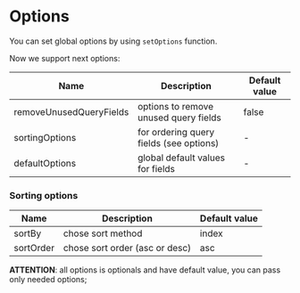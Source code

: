 # Options

You can set global options by using `setOptions` function.

Now we support next options:

| Name                    | Description                             | Default value |
| ----------------------- | --------------------------------------- | ------------- |
| removeUnusedQueryFields | options to remove unused query fields   | false         |
| sortingOptions          | for ordering query fields (see options) | -             |
| defaultOptions          | global default values for fields        | -             |

### Sorting options

| Name      | Description                    | Default value |
| --------- | ------------------------------ | ------------- |
| sortBy    | chose sort method              | index         |
| sortOrder | chose sort order (asc or desc) | asc           |


**ATTENTION**: all options is optionals and have default value, you can pass only needed options;